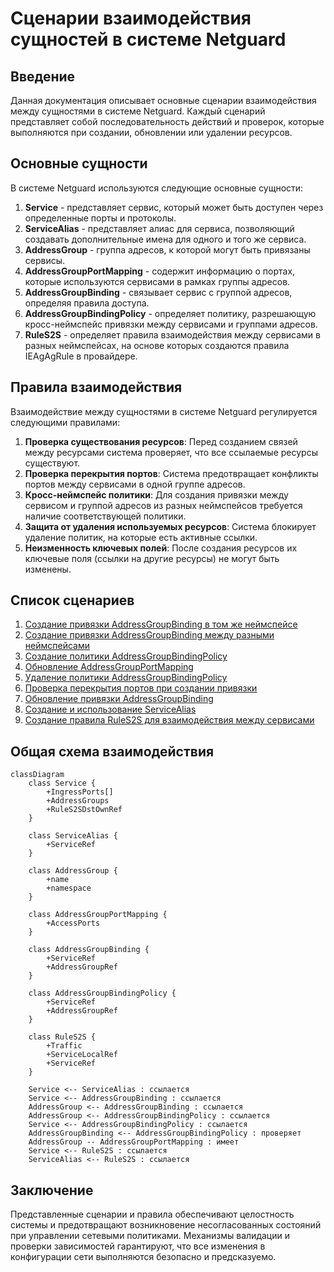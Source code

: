# Сценарии взаимодействия сущностей в системе Netguard

## Введение

Данная документация описывает основные сценарии взаимодействия между сущностями в системе Netguard. Каждый сценарий представляет собой последовательность действий и проверок, которые выполняются при создании, обновлении или удалении ресурсов.

## Основные сущности

В системе Netguard используются следующие основные сущности:

1. **Service** - представляет сервис, который может быть доступен через определенные порты и протоколы.
2. **ServiceAlias** - представляет алиас для сервиса, позволяющий создавать дополнительные имена для одного и того же сервиса.
3. **AddressGroup** - группа адресов, к которой могут быть привязаны сервисы.
4. **AddressGroupPortMapping** - содержит информацию о портах, которые используются сервисами в рамках группы адресов.
5. **AddressGroupBinding** - связывает сервис с группой адресов, определяя правила доступа.
6. **AddressGroupBindingPolicy** - определяет политику, разрешающую кросс-неймспейс привязки между сервисами и группами адресов.
7. **RuleS2S** - определяет правила взаимодействия между сервисами в разных неймспейсах, на основе которых создаются правила IEAgAgRule в провайдере.

## Правила взаимодействия

Взаимодействие между сущностями в системе Netguard регулируется следующими правилами:

1. **Проверка существования ресурсов**: Перед созданием связей между ресурсами система проверяет, что все ссылаемые ресурсы существуют.
2. **Проверка перекрытия портов**: Система предотвращает конфликты портов между сервисами в одной группе адресов.
3. **Кросс-неймспейс политики**: Для создания привязки между сервисом и группой адресов из разных неймспейсов требуется наличие соответствующей политики.
4. **Защита от удаления используемых ресурсов**: Система блокирует удаление политик, на которые есть активные ссылки.
5. **Неизменность ключевых полей**: После создания ресурсов их ключевые поля (ссылки на другие ресурсы) не могут быть изменены.

## Список сценариев

1. [Создание привязки AddressGroupBinding в том же неймспейсе](scenarios/scenario_1.md)
2. [Создание привязки AddressGroupBinding между разными неймспейсами](scenarios/scenario_2.md)
3. [Создание политики AddressGroupBindingPolicy](scenarios/scenario_3.md)
4. [Обновление AddressGroupPortMapping](scenarios/scenario_4.md)
5. [Удаление политики AddressGroupBindingPolicy](scenarios/scenario_5.md)
6. [Проверка перекрытия портов при создании привязки](scenarios/scenario_6.md)
7. [Обновление привязки AddressGroupBinding](scenarios/scenario_7.md)
8. [Создание и использование ServiceAlias](scenarios/scenario_8.md)
9. [Создание правила RuleS2S для взаимодействия между сервисами](scenarios/scenario_9.md)

## Общая схема взаимодействия

```mermaid
classDiagram
    class Service {
        +IngressPorts[]
        +AddressGroups
        +RuleS2SDstOwnRef
    }

    class ServiceAlias {
        +ServiceRef
    }

    class AddressGroup {
        +name
        +namespace
    }

    class AddressGroupPortMapping {
        +AccessPorts
    }

    class AddressGroupBinding {
        +ServiceRef
        +AddressGroupRef
    }

    class AddressGroupBindingPolicy {
        +ServiceRef
        +AddressGroupRef
    }

    class RuleS2S {
        +Traffic
        +ServiceLocalRef
        +ServiceRef
    }

    Service <-- ServiceAlias : ссылается
    Service <-- AddressGroupBinding : ссылается
    AddressGroup <-- AddressGroupBinding : ссылается
    AddressGroup <-- AddressGroupBindingPolicy : ссылается
    Service <-- AddressGroupBindingPolicy : ссылается
    AddressGroupBinding <-- AddressGroupBindingPolicy : проверяет
    AddressGroup -- AddressGroupPortMapping : имеет
    Service <-- RuleS2S : ссылается
    ServiceAlias <-- RuleS2S : ссылается
```

## Заключение

Представленные сценарии и правила обеспечивают целостность системы и предотвращают возникновение несогласованных состояний при управлении сетевыми политиками. Механизмы валидации и проверки зависимостей гарантируют, что все изменения в конфигурации сети выполняются безопасно и предсказуемо.
